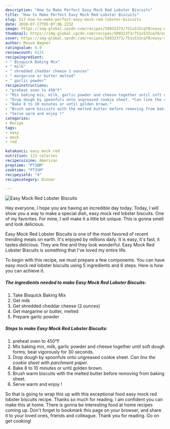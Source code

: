 ```yaml
---
description: "How to Make Perfect Easy Mock Red Lobster Biscuits"
title: "How to Make Perfect Easy Mock Red Lobster Biscuits"
slug: 517-how-to-make-perfect-easy-mock-red-lobster-biscuits
date: 2020-07-27T05:07:06.223Z
image: https://img-global.cpcdn.com/recipes/58932373/751x532cq70/easy-mock-red-lobster-biscuits-recipe-main-photo.jpg
thumbnail: https://img-global.cpcdn.com/recipes/58932373/751x532cq70/easy-mock-red-lobster-biscuits-recipe-main-photo.jpg
cover: https://img-global.cpcdn.com/recipes/58932373/751x532cq70/easy-mock-red-lobster-biscuits-recipe-main-photo.jpg
author: Mason Wagner
ratingvalue: 4.9
reviewcount: 4121
recipeingredient:
- " Bisquick Baking Mix"
- " milk"
- " shredded cheddar cheese 2 ounces"
- " margarine or butter melted"
- " garlic powder"
recipeinstructions:
- "preheat oven to 450°F"
- "Mix baking mix, milk, garlic powder and cheese together until soft dough forms; beat vigorously for 30 seconds."
- "Drop dough by spoonfuls onto ungreased cookie sheet. *Can line the cookie sheet with parchment paper.*"
- "Bake 8 to 10 minutes or until golden brown."
- "Brush warm biscuits with the melted butter before removing from baking sheet."
- "Serve warm and enjoy !"
categories:
- Recipe
tags:
- easy
- mock
- red

katakunci: easy mock red 
nutrition: 113 calories
recipecuisine: American
preptime: "PT30M"
cooktime: "PT35M"
recipeyield: "4"
recipecategory: Dinner

---
```



![Easy Mock Red Lobster Biscuits](https://img-global.cpcdn.com/recipes/58932373/751x532cq70/easy-mock-red-lobster-biscuits-recipe-main-photo.jpg)

Hey everyone, I hope you are having an incredible day today. Today, I will show you a way to make a special dish, easy mock red lobster biscuits. One of my favorites. For mine, I will make it a little bit unique. This is gonna smell and look delicious.

Easy Mock Red Lobster Biscuits is one of the most favored of recent trending meals on earth. It's enjoyed by millions daily. It is easy, it's fast, it tastes delicious. They are fine and they look wonderful. Easy Mock Red Lobster Biscuits is something that I've loved my entire life.




To begin with this recipe, we must prepare a few components. You can have easy mock red lobster biscuits using 5 ingredients and 6 steps. Here is how you can achieve it.

<!--inarticleads1-->

##### The ingredients needed to make Easy Mock Red Lobster Biscuits:

1. Take  Bisquick Baking Mix
1. Get  milk
1. Get  shredded cheddar cheese (2 ounces)
1. Get  margarine or butter, melted
1. Prepare  garlic powder




<!--inarticleads2-->

##### Steps to make Easy Mock Red Lobster Biscuits:

1. preheat oven to 450°F
1. Mix baking mix, milk, garlic powder and cheese together until soft dough forms; beat vigorously for 30 seconds.
1. Drop dough by spoonfuls onto ungreased cookie sheet. *Can line the cookie sheet with parchment paper.*
1. Bake 8 to 10 minutes or until golden brown.
1. Brush warm biscuits with the melted butter before removing from baking sheet.
1. Serve warm and enjoy !




So that is going to wrap this up with this exceptional food easy mock red lobster biscuits recipe. Thanks so much for reading. I am confident you can make this at home. There is gonna be interesting food at home recipes coming up. Don't forget to bookmark this page on your browser, and share it to your loved ones, friends and colleague. Thank you for reading. Go on get cooking!
